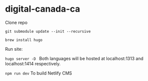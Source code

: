# digital-canada-ca

Clone repo

``` git submodule update --init --recursive ```

``` brew install hugo ```


Run site:

```hugo server -D ```
Both languages will be hosted at localhost:1313 and localhost:1414 respectively.

```npm run dev```
To build Netlify CMS
